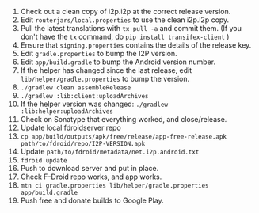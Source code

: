 1. Check out a clean copy of i2p.i2p at the correct release version.
2. Edit `routerjars/local.properties` to use the clean i2p.i2p copy.
3. Pull the latest translations with `tx pull -a` and commit them. (If you don't have the `tx` command, do `pip install transifex-client` )
4. Ensure that `signing.properties` contains the details of the release key.
5. Edit `gradle.properties` to bump the I2P version.
6. Edit `app/build.gradle` to bump the Android version number.
7. If the helper has changed since the last release, edit
   `lib/helper/gradle.properties` to bump the version.
8. `./gradlew clean assembleRelease`
9. `./gradlew :lib:client:uploadArchives`
10. If the helper version was changed: `./gradlew :lib:helper:uploadArchives`
11. Check on Sonatype that everything worked, and close/release.
12. Update local fdroidserver repo
13. `cp app/build/outputs/apk/free/release/app-free-release.apk path/to/fdroid/repo/I2P-VERSION.apk`
14. Update `path/to/fdroid/metadata/net.i2p.android.txt`
15. `fdroid update`
16. Push to download server and put in place.
17. Check F-Droid repo works, and app works.
18. `mtn ci gradle.properties lib/helper/gradle.properties app/build.gradle`
19. Push free and donate builds to Google Play.
